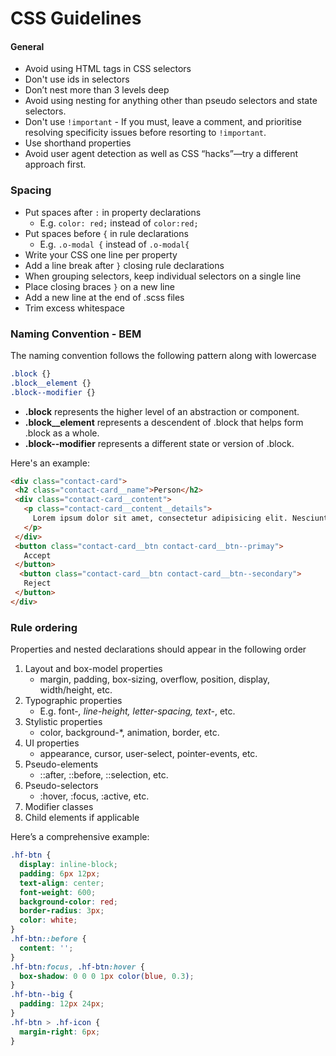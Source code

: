 # CSS Guidelines 
#### General
- Avoid using HTML tags in CSS selectors
- Don't use ids in selectors
- Don’t nest more than 3 levels deep
- Avoid using nesting for anything other than pseudo selectors and state selectors.
- Don't use `!important` - If you must, leave a comment, and prioritise resolving specificity issues before resorting to `!important`.
- Use shorthand properties
- Avoid user agent detection as well as CSS “hacks”—try a different approach first.

### Spacing
- Put spaces after `:` in property declarations
  - E.g. `color: red;` instead of `color:red;`
- Put spaces before `{` in rule declarations
  - E.g. `.o-modal {` instead of `.o-modal{`
- Write your CSS one line per property
- Add a line break after `}` closing rule declarations
- When grouping selectors, keep individual selectors on a single line
- Place closing braces `}` on a new line
- Add a new line at the end of .scss files
- Trim excess whitespace

### Naming Convention - BEM
The naming convention follows the following pattern along with lowercase
```css
.block {}
.block__element {}
.block--modifier {}
````
- **.block**  represents the higher level of an abstraction or component.
- **.block__element**  represents a descendent of .block that helps form .block as a whole.
- **.block--modifier**  represents a different state or version of .block.

Here's an example:
```html
<div class="contact-card">
 <h2 class="contact-card__name">Person</h2>
 <div class="contact-card__content">
   <p class="contact-card__content__details">
     Lorem ipsum dolor sit amet, consectetur adipisicing elit. Nesciunt
   </p>
 </div>
 <button class="contact-card__btn contact-card__btn--primay">
   Accept
 </button>
  <button class="contact-card__btn contact-card__btn--secondary">
   Reject
 </button>
</div>
````

### Rule ordering
Properties and nested declarations should appear in the following order
1. Layout and box-model properties
   - margin, padding, box-sizing, overflow, position, display, width/height, etc.
2. Typographic properties
   - E.g. font-*, line-height, letter-spacing, text-*, etc.
3. Stylistic properties
   - color, background-*, animation, border, etc.
4. UI properties
   - appearance, cursor, user-select, pointer-events, etc.
5. Pseudo-elements
    - ::after, ::before, ::selection, etc.
6. Pseudo-selectors
   - :hover, :focus, :active, etc.
7. Modifier classes
8. Child elements if applicable

Here’s a comprehensive example:
```css
.hf-btn {
  display: inline-block;
  padding: 6px 12px;
  text-align: center;
  font-weight: 600;
  background-color: red;
  border-radius: 3px;
  color: white;
}
.hf-btn::before {
  content: '';
}
.hf-btn:focus, .hf-btn:hover {
  box-shadow: 0 0 0 1px color(blue, 0.3);
}
.hf-btn--big {
  padding: 12px 24px;
}
.hf-btn > .hf-icon {
  margin-right: 6px;
}
```
